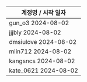 | 계정명 / 시작 일자|
|--------|
| gun_o3 2024-08-02 |
| jjjbly 2024-08-02 |
| dmsiulove 2024-08-02 |
| miin712 2024-08-02 |
| kangsncs 2024-08-02 |
| kate_0621 2024-08-02 |
